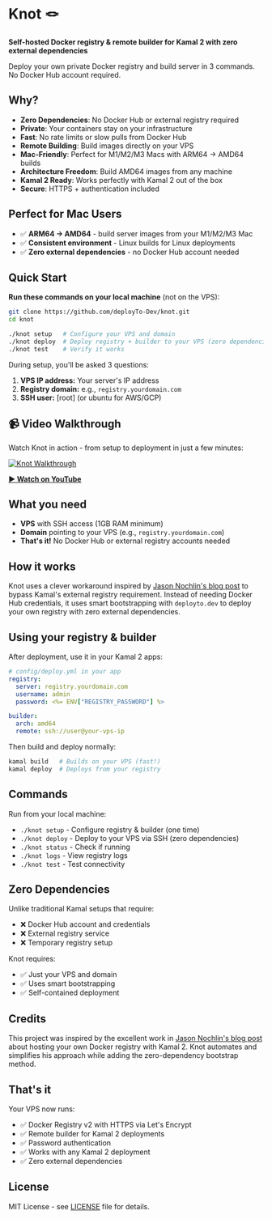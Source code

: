 # Knot 🪢

**Self-hosted Docker registry & remote builder for Kamal 2 with zero external dependencies**

Deploy your own private Docker registry and build server in 3 commands. No Docker Hub account required.

## Why?

- **Zero Dependencies**: No Docker Hub or external registry required
- **Private**: Your containers stay on your infrastructure  
- **Fast**: No rate limits or slow pulls from Docker Hub
- **Remote Building**: Build images directly on your VPS
- **Mac-Friendly**: Perfect for M1/M2/M3 Macs with ARM64 → AMD64 builds
- **Architecture Freedom**: Build AMD64 images from any machine
- **Kamal 2 Ready**: Works perfectly with Kamal 2 out of the box
- **Secure**: HTTPS + authentication included

## Perfect for Mac Users

- ✅ **ARM64 → AMD64** - build server images from your M1/M2/M3 Mac  
- ✅ **Consistent environment** - Linux builds for Linux deployments
- ✅ **Zero external dependencies** - no Docker Hub account needed

## Quick Start

**Run these commands on your local machine** (not on the VPS):

```bash
git clone https://github.com/deployTo-Dev/knot.git
cd knot

./knot setup   # Configure your VPS and domain
./knot deploy  # Deploy registry + builder to your VPS (zero dependencies!)
./knot test    # Verify it works
```

During setup, you'll be asked 3 questions:

1. **VPS IP address:** Your server's IP address
2. **Registry domain:** e.g., `registry.yourdomain.com`
3. **SSH user:** [root] (or ubuntu for AWS/GCP)

## 📹 Video Walkthrough

Watch Knot in action - from setup to deployment in just a few minutes:

[![Knot Walkthrough](https://img.youtube.com/vi/pNO0p8X1udc/0.jpg)](https://www.youtube.com/watch?v=pNO0p8X1udc)

**[▶️ Watch on YouTube](https://www.youtube.com/watch?v=pNO0p8X1udc)**

## What you need

- **VPS** with SSH access (1GB RAM minimum)
- **Domain** pointing to your VPS (e.g., `registry.yourdomain.com`)  
- **That's it!** No Docker Hub or external registry accounts needed

## How it works

Knot uses a clever workaround inspired by [Jason Nochlin's blog post](https://nochlin.com/blog/host-your-own-docker-registry-with-kamal-2#conclusion) to bypass Kamal's external registry requirement. Instead of needing Docker Hub credentials, it uses smart bootstrapping with `deployto.dev` to deploy your own registry with zero external dependencies.

## Using your registry & builder

After deployment, use it in your Kamal 2 apps:

```yaml
# config/deploy.yml in your app
registry:
  server: registry.yourdomain.com
  username: admin
  password: <%= ENV["REGISTRY_PASSWORD"] %>

builder:
  arch: amd64
  remote: ssh://user@your-vps-ip
```

Then build and deploy normally:
```bash
kamal build   # Builds on your VPS (fast!)
kamal deploy  # Deploys from your registry
```

## Commands

Run from your local machine:

- `./knot setup` - Configure registry & builder (one time)
- `./knot deploy` - Deploy to your VPS via SSH (zero dependencies)
- `./knot status` - Check if running
- `./knot logs` - View registry logs
- `./knot test` - Test connectivity

## Zero Dependencies

Unlike traditional Kamal setups that require:
- ❌ Docker Hub account and credentials
- ❌ External registry service
- ❌ Temporary registry setup

Knot requires:
- ✅ Just your VPS and domain
- ✅ Uses smart bootstrapping
- ✅ Self-contained deployment

## Credits

This project was inspired by the excellent work in [Jason Nochlin's blog post](https://nochlin.com/blog/host-your-own-docker-registry-with-kamal-2#conclusion) about hosting your own Docker registry with Kamal 2. Knot automates and simplifies his approach while adding the zero-dependency bootstrap method.

## That's it

Your VPS now runs:
- ✅ Docker Registry v2 with HTTPS via Let's Encrypt
- ✅ Remote builder for Kamal 2 deployments
- ✅ Password authentication  
- ✅ Works with any Kamal 2 deployment 
- ✅ Zero external dependencies

## License

MIT License - see [LICENSE](LICENSE) file for details. 